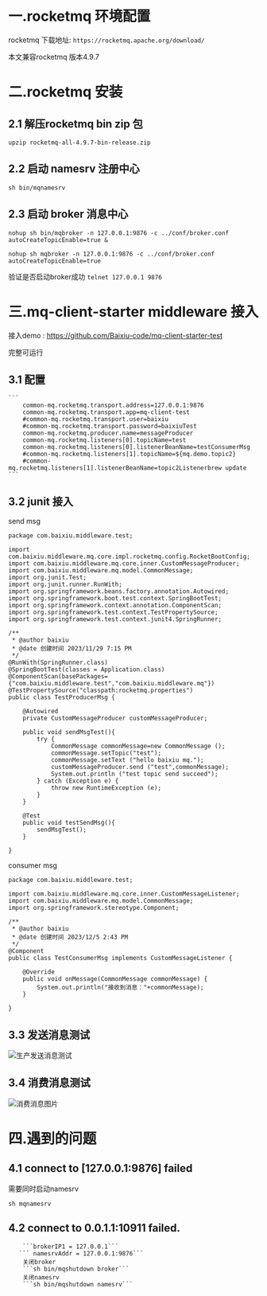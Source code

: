 # 一.rocketmq 环境配置
rocketmq 下载地址:
```https://rocketmq.apache.org/download/```

本文兼容rocketmq 版本4.9.7 
# 二.rocketmq 安装

## 2.1 解压rocketmq bin zip 包

```
upzip rocketmq-all-4.9.7-bin-release.zip
```

## 2.2 启动 namesrv 注册中心
```
sh bin/mqnamesrv 
```
## 2.3 启动 broker 消息中心
```nohup sh bin/mqbroker -n 127.0.0.1:9876 -c ../conf/broker.conf autoCreateTopicEnable=true &```


```nohup sh mqbroker -n 127.0.0.1:9876 -c ../conf/broker.conf autoCreateTopicEnable=true ```

验证是否启动broker成功 
```telnet 127.0.0.1 9876```



# 三.mq-client-starter middleware 接入

接入demo :
https://github.com/Baixiu-code/mq-client-starter-test

完整可运行
## 3.1 配置
    ```
        common-mq.rocketmq.transport.address=127.0.0.1:9876
        common-mq.rocketmq.transport.app=mq-client-test
        #common-mq.rocketmq.transport.user=baixiu
        #common-mq.rocketmq.transport.password=baixiuTest
        common-mq.rocketmq.producer.name=messageProducer
        common-mq.rocketmq.listeners[0].topicName=test
        common-mq.rocketmq.listeners[0].listenerBeanName=testConsumerMsg
        #common-mq.rocketmq.listeners[1].topicName=${mq.demo.topic2}
        #common-mq.rocketmq.listeners[1].listenerBeanName=topic2Listenerbrew update
    ```
## 3.2 junit 接入
    
send msg 

```
package com.baixiu.middleware.test;

import com.baixiu.middleware.mq.core.impl.rocketmq.config.RocketBootConfig;
import com.baixiu.middleware.mq.core.inner.CustomMessageProducer;
import com.baixiu.middleware.mq.model.CommonMessage;
import org.junit.Test;
import org.junit.runner.RunWith;
import org.springframework.beans.factory.annotation.Autowired;
import org.springframework.boot.test.context.SpringBootTest;
import org.springframework.context.annotation.ComponentScan;
import org.springframework.test.context.TestPropertySource;
import org.springframework.test.context.junit4.SpringRunner;

/**
 * @author baixiu
 * @date 创建时间 2023/11/29 7:15 PM
 */
@RunWith(SpringRunner.class)
@SpringBootTest(classes = Application.class)
@ComponentScan(basePackages={"com.baixiu.middleware.test","com.baixiu.middleware.mq"})
@TestPropertySource("classpath:rocketmq.properties")
public class TestProducerMsg {

    @Autowired
    private CustomMessageProducer customMessageProducer;

    public void sendMsgTest(){
        try {
            CommonMessage commonMessage=new CommonMessage ();
            commonMessage.setTopic("test");
            commonMessage.setText ("hello baixiu mq.");
            customMessageProducer.send ("test",commonMessage);
            System.out.println ("test topic send succeed");
        } catch (Exception e) {
            throw new RuntimeException (e);
        }
    }

    @Test
    public void testSendMsg(){
        sendMsgTest();
    }

}
```


consumer msg
```
package com.baixiu.middleware.test;

import com.baixiu.middleware.mq.core.inner.CustomMessageListener;
import com.baixiu.middleware.mq.model.CommonMessage;
import org.springframework.stereotype.Component;

/**
 * @author baixiu
 * @date 创建时间 2023/12/5 2:43 PM
 */
@Component
public class TestConsumerMsg implements CustomMessageListener {

    @Override
    public void onMessage(CommonMessage commonMessage) {
        System.out.println("接收到消息："+commonMessage);
    }

}
```
## 3.3 发送消息测试
![生产发送消息测试](https://github.com/Baixiu-code/mq-client-starter-test/blob/master/msg%20producer.png)
## 3.4 消费消息测试

![消费消息图片](https://github.com/Baixiu-code/mq-client-starter-test/blob/master/msg%20consumer.png)

# 四.遇到的问题
## 4.1 connect to [127.0.0.1:9876] failed

需要同时启动namesrv

```sh mqnamesrv ```

   ##  4.2 connect to 0.0.1.1:10911 failed.
        ```brokerIP1 = 127.0.0.1```
       ``` namesrvAddr = 127.0.0.1:9876```
        关闭broker 
        ```sh bin/mqshutdown broker```
        关闭namesrv 
        ```sh bin/mqshutdown namesrv```
